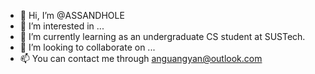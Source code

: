 - 👋 Hi, I’m @ASSANDHOLE
- 👀 I’m interested in ...
- 🌱 I’m currently learning as an undergraduate CS student at SUSTech.
- 💞️ I’m looking to collaborate on ...
- 📫 You can contact me through <anguangyan@outlook.com>

<!---
ASSANDHOLE/ASSANDHOLE is a ✨ special ✨ repository because its `README.md` (this file) appears on your GitHub profile.
You can click the Preview link to take a look at your changes.
--->
